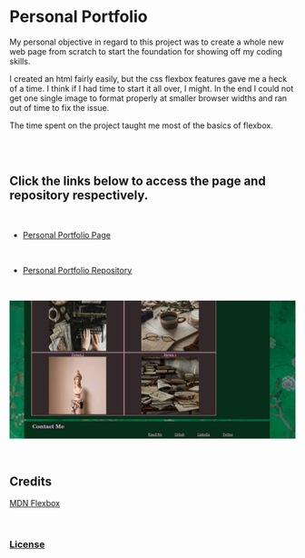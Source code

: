 # Personal Portfolio

<p> My personal objective in regard to this project was to create a whole new web page from scratch to start the foundation for showing off my coding skills. 
</p>

<p>
I created an html fairly easily, but the css flexbox features gave me a heck of a time. I think if I had time to start it all over, I might. In the end I could not get one single image to format properly at smaller browser widths and ran out of time to fix the issue. 
</p>

<p>
 The time spent on the project taught me most of the basics of flexbox. 
</p>

<br>
<br>

## Click the links below to access the page and repository respectively.
<br>

 - [Personal Portfolio Page](https://andis90.github.io/Portfolio-Strickland.A/)
<br>

 - [Personal Portfolio Repository](https://github.com/AndiS90/Porfolio-Strickland.A)
<br>

![Screenshot](./assets/images/screenshot.png)

<br>

## **Credits**
 [MDN Flexbox](https://developer.mozilla.org/en-US/docs/Learn/CSS/CSS_layout/Flexbox)

<br>

### [License](./assets/License.txt)

<br>
